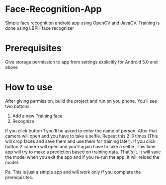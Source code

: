 # Face-Recognition-App
Simple face recognition android app using OpenCV and JavaCV. Training is done using LBPH face recognizer

# Prerequisites 
Give storage permission to app from settings explicitly for Android 5.0 and above 

# How to use
After giving permission, build the project and run on you phone. You'll see two buttons:
1. Add a new Training face
2. Recognize

If you click button 1 you'll be asked to enter the name of person. After that camera will open and you have to take a selfie. Repeat this 2-3 times (This will crop faces and save them and use them for training later).
If you click button 2 camera will open and you'll again have to take a selfie. This time app will try to make a prediction based on training data. That's it.
It will save the model when you exit the app and if you re-run the app, it will reload the model.

Ps. This is just a simple app and will work only if you complete the prerequisites.
